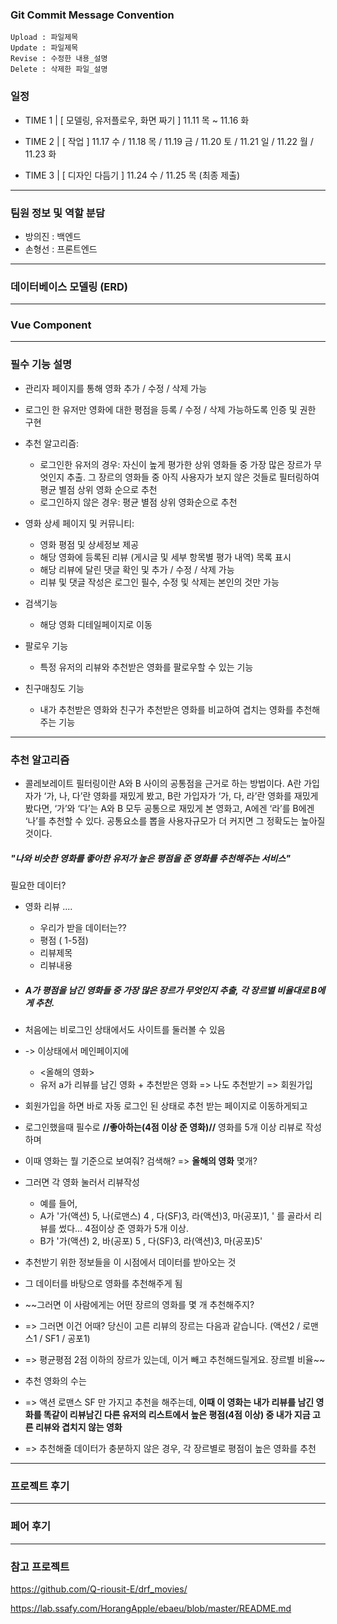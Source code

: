 ### Git Commit Message Convention

```
Upload : 파일제목
Update : 파일제목 
Revise : 수정한 내용_설명
Delete : 삭제한 파일_설명
```



### 일정

- TIME 1 | [ 모델링, 유저플로우, 화면 짜기 ] 11.11 목 ~ 11.16 화  

- TIME 2 | [ 작업 ] 11.17 수 / 11.18 목 / 11.19 금 / 11.20 토 / 11.21 일  / 11.22 월 / 11.23 화

- TIME 3 | [ 디자인 다듬기 ] 11.24 수 / 11.25 목 (최종 제출)



---



### 팀원 정보 및 역할 분담

- 방의진 : 백엔드
- 손형선 : 프론트엔드



---



### 데이터베이스 모델링 (ERD)



---



### Vue Component



---



### 필수 기능 설명

- 관리자 페이지를 통해 영화 추가 / 수정 / 삭제 가능
- 로그인 한 유저만 영화에 대한 평점을 등록 / 수정 / 삭제 가능하도록 인증 및 권한 구현
- 추천 알고리즘:
  - 로그인한 유저의 경우: 자신이 높게 평가한 상위 영화들 중 가장 많은 장르가 무엇인지 추출. 그 장르의 영화들 중 아직 사용자가 보지 않은 것들로 필터링하여 평균 별점 상위 영화 순으로 추천
  - 로그인하지 않은 경우: 평균 별점 상위 영화순으로 추천
- 영화 상세 페이지 및 커뮤니티:
  - 영화 평점 및 상세정보 제공
  - 해당 영화에 등록된 리뷰 (게시글 및 세부 항목별 평가 내역) 목록 표시
  - 해당 리뷰에 달린 댓글 확인 및 추가 / 수정 / 삭제 가능
  - 리뷰 및 댓글 작성은 로그인 필수, 수정 및 삭제는 본인의 것만 가능
- 검색기능
  - 해당 영화 디테일페이지로 이동

- 팔로우 기능
  - 특정 유저의 리뷰와 추천받은 영화를 팔로우할 수 있는 기능
- 친구매칭도 기능
  - 내가 추천받은 영화와 친구가 추천받은 영화를 비교하여 겹치는 영화를 추천해주는 기능

---

### 추천 알고리즘

- 콜레보레이트 필터링이란 A와 B 사이의 공통점을 근거로 하는 방법이다. A란 가입자가 ‘가, 나, 다’란 영화를 재밌게 봤고, B란 가입자가 ‘가, 다, 라’란 영화를 재밌게 봤다면, ‘가’와 ‘다’는 A와 B 모두 공통으로 재밌게 본 영화고, A에겐 ‘라’를 B에겐 ‘나’를 추천할 수 있다. 공통요소를 뽑을 사용자규모가 더 커지면 그 정확도는 높아질 것이다.

##### "나와 비슷한 영화를 좋아한 유저가 높은 평점을 준 영화를 추천해주는 서비스"

필요한 데이터?

- 영화 리뷰 ....

  - 우리가 받을 데이터는??
  - 평점 ( 1-5점)
  - 리뷰제목
  - 리뷰내용

  

- ##### A가 평점을 남긴 영화들 중 가장 많은 장르가 무엇인지 추출, 각 장르별 비율대로 B에게 추천.

- 처음에는 비로그인 상태에서도 사이트를 둘러볼 수 있음

- -> 이상태에서 메인페이지에
  - <올해의 영화> 
  - 유저 a가 리뷰를 남긴 영화 + 추천받은 영화  => 나도 추천받기 => 회원가입
  
- 회원가입을 하면 바로 자동 로그인 된 상태로 추천 받는 페이지로 이동하게되고

- 로그인했을때 필수로 **//좋아하는(4점 이상 준 영화)//** 영화를 5개 이상 리뷰로 작성하며

- 이때 영화는 뭘 기준으로 보여줘? 검색해? => **올해의 영화** 몇개?

- 그러면 각 영화 눌러서 리뷰작성
  - 예를 들어,
  - A가 '가(액션) 5, 나(로맨스) 4 , 다(SF)3, 라(액션)3, 마(공포)1, '  를 골라서 리뷰를 썼다... 4점이상 준 영화가 5개 이상.
  - B가 '가(액션) 2, 바(공포) 5 , 다(SF)3, 라(액션)3, 마(공포)5'

- 추천받기 위한 정보들을 이 시점에서 데이터를 받아오는 것

- 그 데이터를 바탕으로 영화를 추천해주게 됨

- ~~그러면 이 사람에게는 어떤 장르의 영화를 몇 개 추천해주지?

- => 그러면 이건 어때? 당신이 고른 리뷰의 장르는 다음과 같습니다. (액션2 / 로맨스1 / SF1 / 공포1)

- => 평균평점 2점 이하의 장르가 있는데, 이거 빼고 추천해드릴게요. 장르별 비율~~

- 추천 영화의 수는 

- => 액션 로맨스 SF 만 가지고 추천을 해주는데, **이때 이 영화는 내가 리뷰를 남긴 영화를 똑같이 리뷰남긴 다른 유저의 리스트에서 높은 평점(4점 이상) 중 내가 지금 고른 리뷰와 겹치지 않는 영화**

- => 추천해줄 데이터가 충분하지 않은 경우, 각 장르별로 평점이 높은 영화를 추천



---



### 프로젝트 후기



------



### 페어 후기



---



### 참고 프로젝트

https://github.com/Q-riousit-E/drf_movies/

https://lab.ssafy.com/HorangApple/ebaeu/blob/master/README.md